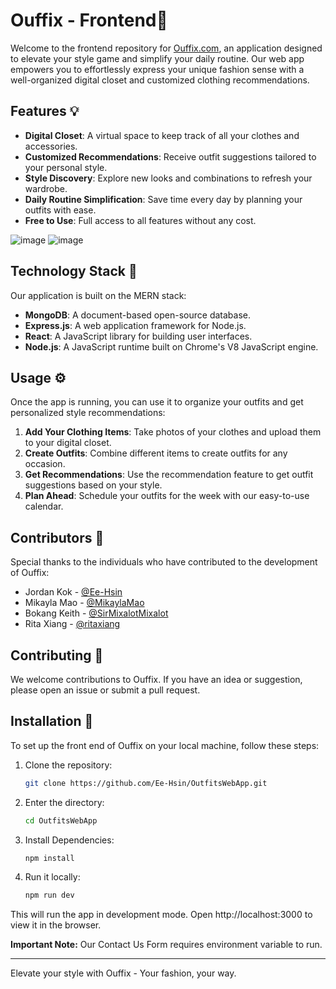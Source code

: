 # Ouffix - Frontend📱

Welcome to the frontend repository for [Ouffix.com](https://ouffix.com), an application designed to elevate your style game and simplify your daily routine. Our web app empowers you to effortlessly express your unique fashion sense with a well-organized digital closet and customized clothing recommendations.

## Features 💡

-   **Digital Closet**: A virtual space to keep track of all your clothes and accessories.
-   **Customized Recommendations**: Receive outfit suggestions tailored to your personal style.
-   **Style Discovery**: Explore new looks and combinations to refresh your wardrobe.
-   **Daily Routine Simplification**: Save time every day by planning your outfits with ease.
-   **Free to Use**: Full access to all features without any cost.
  
![image](https://github.com/Ee-Hsin/OutfitsWebApp/assets/75463789/49444b44-a9ee-4a19-bb05-ea3839222ca5)
![image](https://github.com/Ee-Hsin/OutfitsWebApp/assets/75463789/e6d9ea30-a7fc-45d9-bce5-ce770864656b)

## Technology Stack 📂

Our application is built on the MERN stack:

-   **MongoDB**: A document-based open-source database.
-   **Express.js**: A web application framework for Node.js.
-   **React**: A JavaScript library for building user interfaces.
-   **Node.js**: A JavaScript runtime built on Chrome's V8 JavaScript engine.

## Usage ⚙️

Once the app is running, you can use it to organize your outfits and get personalized style recommendations:

1. **Add Your Clothing Items**: Take photos of your clothes and upload them to your digital closet.
2. **Create Outfits**: Combine different items to create outfits for any occasion.
3. **Get Recommendations**: Use the recommendation feature to get outfit suggestions based on your style.
4. **Plan Ahead**: Schedule your outfits for the week with our easy-to-use calendar.

## Contributors 🧸

Special thanks to the individuals who have contributed to the development of Ouffix:

-   Jordan Kok - [@Ee-Hsin](https://github.com/Ee-Hsin)
-   Mikayla Mao - [@MikaylaMao](https://github.com/MikaylaMao)
-   Bokang Keith - [@SirMixalotMixalot](https://github.com/SirMixalotMixalot)
-   Rita Xiang - [@ritaxiang](https://github.com/ritaxiang)

## Contributing 📩

We welcome contributions to Ouffix. If you have an idea or suggestion, please open an issue or submit a pull request.

## Installation 🔧

To set up the front end of Ouffix on your local machine, follow these steps:

1. Clone the repository:
     ```bash
   git clone https://github.com/Ee-Hsin/OutfitsWebApp.git
3. Enter the directory:
     ```bash
   cd OutfitsWebApp
5. Install Dependencies:
     ```bash
   npm install
7. Run it locally:
     ```bash
   npm run dev

This will run the app in development mode. Open http://localhost:3000 to view it in the browser.

**Important Note:** Our Contact Us Form requires environment variable to run.

---

Elevate your style with Ouffix - Your fashion, your way.
